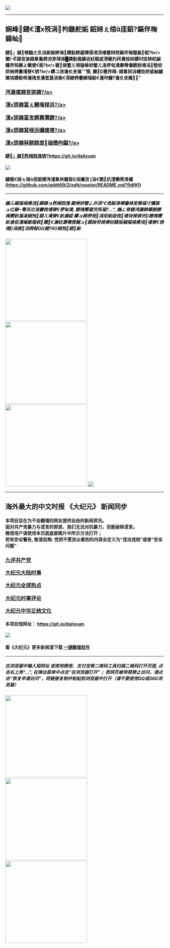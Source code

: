 <a name="1" target="_blank"></a>
<img src="https://raw.githubusercontent.com/qddt69/1/master/t/fq4.jpg"><br>

----

<h2>娴峰鏈€澶х殑涓枃鏃舵姤 銆婂ぇ绾厓銆?鏂伴椈鍚屾</h2>

#### 鏈」鐩棬鍦ㄤ负涓嶄細缈诲鐨勭綉鍙嬫彁渚涜嚜鐢辩殑鏂伴椈璧勮銆?br/>闈㈠鍏变骇鍏氭毚鍔涗笌璋庤█鐨勯偑鎭讹紝鎴戜滑鏃犳硶瀵规姉鏆村姏锛屼絾鑳界牬闄よ皫瑷€銆?br/>寰俊鐢ㄦ埛璇蜂娇鐢ㄦ湰椤甸潰搴曢儴鍥剧墖涓墍绀烘柟娉曟墦寮€锛?br/>鑻ユ湁瀹夊叏璀﹀憡, 鏁蹇界暐: 鍏氭妸涓嶆効姘戜紬鐪嬪埌鐨勫唴瀹瑰叏瀹氫箟涓衡€滆繚娉曡繚瑙勨€濇垨鑰?瀹夊叏闂"
<h3>
<p><a target="_blank" href="https://github.com/qddt69/djy/blob/master/gb/9p.md#1">涔濊瘎鍏变骇鍏?/a></p>
<p><a target="_blank" href="https://github.com/qddt69/djy/blob/master/gb/nsc413.md?fldfh1#1">澶х邯鍏冨ぇ闄嗘椂浜?/a></p>
<p><a target="_blank" href="https://github.com/qddt69/djy/blob/master/gb/n24hr.md?fldfh1#1">澶х邯鍏冨叏鐞冪儹鐐?/a></p>
<p><a target="_blank" href="https://github.com/qddt69/djy/blob/master/gb/news392.md?fldfh1#1">澶х邯鍏冩椂浜嬭瘎璁?/a></p>
<p><a target="_blank" href="https://github.com/qddt69/djy/blob/master/gb/news2007.md?fldfh1#1">澶х邯鍏冧腑鍗庢缁熸枃鍖?/a></p>
</h3>


#### 鏈」鐩煭缃戝潃锛?https://git.io/dajiyuan
<img src="https://raw.githubusercontent.com/qddt69/djy/master/gb/300/djy.jpg" />  

#### 鐪嬨€婂ぇ绾厓銆嬫洿澶氭柊闂昏涓嬭浇 [涓€閿炕澧欒蒋浠禲(https://github.com/qddt69/2/edit/master/README.md?fldf#1)
----

##### 鍦ㄦ祻瑙堝櫒涓緭鍏ョ煭缃戝潃 鎴栦娇鐢ㄥ井淇°€佹敮浠樺疂绛変簩缁寸爜宸ュ叿鎵弿浜岀淮鐮佹墦寮€椤甸潰, 鐐瑰嚮鍙充笂瑙?...", 鍦ㄥ脊鍑鸿彍鍗曚腑鐐瑰嚮鈥滃湪娴忚鍣ㄦ墦寮€鈥濓紱 鑻ョ綉椤佃涓炬姤绂佹璁块棶锛岃鐐瑰嚮鈥滄仮澶嶇敵璇疯闂€濓紝灏嗛摼鎺ュ鍒跺苟绮樿创鍒版祻瑙堝櫒涓墦寮€锛堣涓嶈浣跨敤QQ鎴?60娴忚鍣級

<img src="https://raw.githubusercontent.com/gfw-breaker/banned-news/master/scripts/img/1.png" width="260px"/> &nbsp; <img src="https://raw.githubusercontent.com/gfw-breaker/banned-news/master/scripts/img/2.png" width="260px"/> &nbsp; <img src="https://raw.githubusercontent.com/gfw-breaker/banned-news/master/scripts/img/3.png" width="260px"/>
<a name="1" target="_blank"></a>
<img src="https://raw.githubusercontent.com/qddt69/1/master/t/fq4.jpg"><br>

----

<h2>海外最大的中文时报 《大纪元》 新闻同步</h2>

#### 本项目旨在为不会翻墙的网友提供自由的新闻资讯。<br/>面对共产党暴力与谎言的邪恶，我们无法对抗暴力，但能破除谎言。<br/>微信用户请使用本页面底部图片中所示方法打开；<br/>若有安全警告, 敬请忽略: 党把不愿民众看到的内容全定义为“违法违规”或者"安全问题"
<h3>
<p><a target="_blank" href="https://github.com/qddt69/djy/blob/master/gb/9p.md#1">九评共产党</a></p>
<p><a target="_blank" href="https://github.com/qddt69/djy/blob/master/gb/nsc413.md?fldfh1#1">大纪元大陆时事</a></p>
<p><a target="_blank" href="https://github.com/qddt69/djy/blob/master/gb/n24hr.md?fldfh1#1">大纪元全球热点</a></p>
<p><a target="_blank" href="https://github.com/qddt69/djy/blob/master/gb/news392.md?fldfh1#1">大纪元时事评论</a></p>
<p><a target="_blank" href="https://github.com/qddt69/djy/blob/master/gb/news2007.md?fldfh1#1">大纪元中华正统文化</a></p>
</h3>


#### 本项目短网址： https://git.io/dajiyuan
<img src="https://raw.githubusercontent.com/qddt69/djy/master/gb/300/djy.jpg" />  

#### 看《大纪元》更多新闻请下载 [一键翻墙软件](https://github.com/qddt69/2/edit/master/README.md?fldf#1)
----

##### 在浏览器中输入短网址 或使用微信、支付宝等二维码工具扫描二维码打开页面, 点击右上角"...", 在弹出菜单中点击“在浏览器打开”； 若网页被举报禁止访问，请点击“恢复申请访问”，将链接复制并粘贴到浏览器中打开（请不要使用QQ或360浏览器）

<img src="https://raw.githubusercontent.com/gfw-breaker/banned-news/master/scripts/img/1.png" width="260px"/> &nbsp; <img src="https://raw.githubusercontent.com/gfw-breaker/banned-news/master/scripts/img/2.png" width="260px"/> &nbsp; <img src="https://raw.githubusercontent.com/gfw-breaker/banned-news/master/scripts/img/3.png" width="260px"/>
